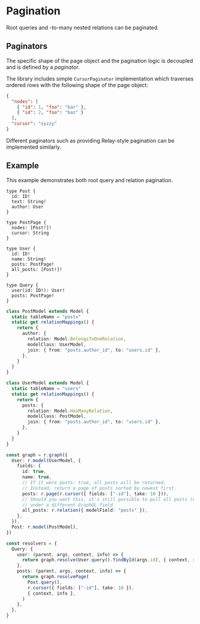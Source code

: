 # Pagination

Root queries and -to-many nested relations can be paginated.

## Paginators

The specific shape of the page object and the pagination logic is decoupled and is defined by a _paginator_.

The library includes simple `CursorPaginator` implementation which traverses ordered rows with the following shape of the page object:

```json
{
  "nodes": [
    { "id": 1, "foo": "bar" },
    { "id": 2, "foo": "baz" }
  ],
  "cursor": "xyzzy"
}
```

Different paginators such as providing Relay-style pagination can be implemented similarly.

## Example

This example demonstrates both root query and relation pagination.

```gql
type Post {
  id: ID!
  text: String!
  author: User
}

type PostPage {
  nodes: [Post!]!
  cursor: String
}

type User {
  id: ID!
  name: String!
  posts: PostPage!
  all_posts: [Post!]!
}

type Query {
  user(id: ID!): User!
  posts: PostPage!
}
```

```ts
class PostModel extends Model {
  static tableName = "posts"
  static get relationMappings() {
    return {
      author: {
        relation: Model.BelongsToOneRelation,
        modelClass: UserModel,
        join: { from: "posts.author_id", to: "users.id" },
      },
    }
  }
}

class UserModel extends Model {
  static tableName = "users"
  static get relationMappings() {
    return {
      posts: {
        relation: Model.HasManyRelation,
        modelClass: PostModel,
        join: { from: "posts.author_id", to: "users.id" },
      },
    }
  }
}

const graph = r.graph({
  User: r.model(UserModel, {
    fields: {
      id: true,
      name: true,
      // If it were posts: true, all posts will be returned.
      // Instead, return a page of posts sorted by newest first.
      posts: r.page(r.cursor({ fields: ["-id"], take: 10 })),
      // Should you want this, it's still possible to pull all posts (non-paginated)
      // under a different GraphQL field
      all_posts: r.relation({ modelField: "posts" }),
    },
  }),
  Post: r.model(PostModel),
})

const resolvers = {
  Query: {
    user: (parent, args, context, info) => {
      return graph.resolve(User.query().findById(args.id), { context, info })
    },
    posts: (parent, args, context, info) => {
      return graph.resolvePage(
        Post.query(),
        r.cursor({ fields: ["-id"], take: 10 }),
        { context, info },
      )
    },
  },
}
```
